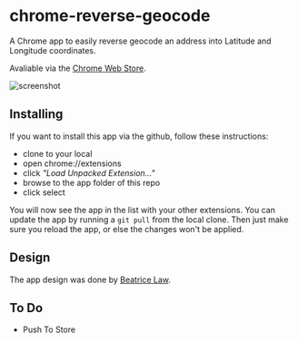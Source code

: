 chrome-reverse-geocode
======================

A Chrome app to easily reverse geocode an address into Latitude and Longitude coordinates.

Avaliable via the [Chrome Web Store](http://goo.gl/Z15Teh).

![screenshot](https://raw.github.com/WARPAINTMedia/chrome-reverse-geocode/master/screenshot.png)

## Installing

If you want to install this app via the github, follow these instructions:

* clone to your local
* open chrome://extensions
* click *"Load Unpacked Extension..."*
* browse to the app folder of this repo
* click select

You will now see the app in the list with your other extensions. You can update the app by running a `git pull` from the local clone. Then just make sure you reload the app, or else the changes won't be applied.

## Design

The app design was done by [Beatrice Law](https://twitter.com/beatricelaw).

## To Do

* Push To Store

